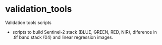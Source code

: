 # validation_tools
Validation tools scripts
- scripts to build Sentinel-2 stack (BLUE, GREEN, RED, NIR), diference in .tif band stack (04) and linear regression images.

